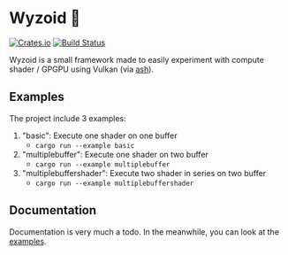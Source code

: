 # Wyzoid 🧶

[![Crates.io](https://img.shields.io/crates/v/shdrr.svg)](https://crates.io/crates/wyzoid)
[![Build Status](https://travis-ci.org/maeln/shdrr.svg?branch=master)](https://travis-ci.org/maeln/wyzoid)

Wyzoid is a small framework made to easily experiment with compute shader / GPGPU using Vulkan (via [ash](https://crates.io/crates/ash)).

## Examples

The project include 3 examples:

1. "basic": Execute one shader on one buffer
   - `cargo run --example basic`
2. "multiplebuffer": Execute one shader on two buffer
   - `cargo run --example multiplebuffer`
3. "multiplebuffershader": Execute two shader in series on two buffer
   - `cargo run --example multiplebuffershader`

## Documentation

Documentation is very much a todo. In the meanwhile, you can look at the [examples](./examples).
